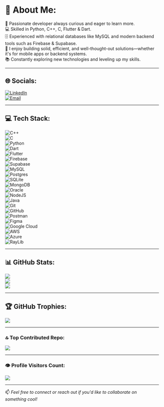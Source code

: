 # 💫 About Me:
🚀 Passionate developer always curious and eager to learn more.  
💻 Skilled in Python, C++, C, Flutter & Dart.  
🗄️ Experienced with relational databases like MySQL and modern backend tools such as Firebase & Supabase.  
🔧 I enjoy building solid, efficient, and well-thought-out solutions—whether it's for mobile apps or backend systems.  
📚 Constantly exploring new technologies and leveling up my skills.

---

## 🌐 Socials:
[![LinkedIn](https://img.shields.io/badge/LinkedIn-%230077B5.svg?logo=linkedin&logoColor=white)](https://www.linkedin.com/in/njutapmvoui-idriss-rayan-37477a28a/)  
[![Email](https://img.shields.io/badge/Email-D14836?logo=gmail&logoColor=white)](mailto:rayanidriss27@gmail.com)

---

## 💻 Tech Stack:
![C++](https://img.shields.io/badge/c++-%2300599C.svg?style=for-the-badge&logo=c%2B%2B&logoColor=white)  
![C](https://img.shields.io/badge/c-%2300599C.svg?style=for-the-badge&logo=c&logoColor=white)  
![Python](https://img.shields.io/badge/python-3670A0?style=for-the-badge&logo=python&logoColor=ffdd54)  
![Dart](https://img.shields.io/badge/dart-%230175C2.svg?style=for-the-badge&logo=dart&logoColor=white)  
![Flutter](https://img.shields.io/badge/Flutter-%2302569B.svg?style=for-the-badge&logo=Flutter&logoColor=white)  
![Firebase](https://img.shields.io/badge/firebase-%23039BE5.svg?style=for-the-badge&logo=firebase)  
![Supabase](https://img.shields.io/badge/Supabase-3ECF8E?style=for-the-badge&logo=supabase&logoColor=white)  
![MySQL](https://img.shields.io/badge/mysql-4479A1.svg?style=for-the-badge&logo=mysql&logoColor=white)  
![Postgres](https://img.shields.io/badge/postgres-%23316192.svg?style=for-the-badge&logo=postgresql&logoColor=white)  
![SQLite](https://img.shields.io/badge/sqlite-%2307405e.svg?style=for-the-badge&logo=sqlite&logoColor=white)  
![MongoDB](https://img.shields.io/badge/MongoDB-%234ea94b.svg?style=for-the-badge&logo=mongodb&logoColor=white)  
![Oracle](https://img.shields.io/badge/Oracle-F80000?style=for-the-badge&logo=oracle&logoColor=white)  
![NodeJS](https://img.shields.io/badge/node.js-6DA55F?style=for-the-badge&logo=node.js&logoColor=white)  
![Java](https://img.shields.io/badge/java-%23ED8B00.svg?style=for-the-badge&logo=openjdk&logoColor=white)  
![Git](https://img.shields.io/badge/git-%23F05033.svg?style=for-the-badge&logo=git&logoColor=white)  
![GitHub](https://img.shields.io/badge/github-%23121011.svg?style=for-the-badge&logo=github&logoColor=white)  
![Postman](https://img.shields.io/badge/Postman-FF6C37?style=for-the-badge&logo=postman&logoColor=white)  
![Figma](https://img.shields.io/badge/figma-%23F24E1E.svg?style=for-the-badge&logo=figma&logoColor=white)  
![Google Cloud](https://img.shields.io/badge/GoogleCloud-%234285F4.svg?style=for-the-badge&logo=google-cloud&logoColor=white)  
![AWS](https://img.shields.io/badge/AWS-%23FF9900.svg?style=for-the-badge&logo=amazon-aws&logoColor=white)  
![Azure](https://img.shields.io/badge/azure-%230072C6.svg?style=for-the-badge&logo=microsoftazure&logoColor=white)  
![RayLib](https://img.shields.io/badge/RAYLIB-FFFFFF?style=for-the-badge&logo=raylib&logoColor=black)

---

## 📊 GitHub Stats:
![](https://github-readme-stats.vercel.app/api?username=Idriss-rayan&theme=dark&hide_border=false&include_all_commits=true&count_private=true)<br/>
![](https://nirzak-streak-stats.vercel.app/?user=Idriss-rayan&theme=dark&hide_border=false)<br/>
![](https://github-readme-stats.vercel.app/api/top-langs/?username=Idriss-rayan&theme=dark&hide_border=false&include_all_commits=true&count_private=true&layout=compact)

---

## 🏆 GitHub Trophies:
![](https://github-profile-trophy.vercel.app/?username=Idriss-rayan&theme=radical&no-frame=false&no-bg=true&margin-w=4)

---

### 🔝 Top Contributed Repo:
![](https://github-contributor-stats.vercel.app/api?username=Idriss-rayan&limit=5&theme=default&combine_all_yearly_contributions=true)

---

### 👁️ Profile Visitors Count:
[![](https://komarev.com/ghpvc/?username=Idriss-rayan&label=Profile+Views&color=00FFFF&style=flat)](https://github.com/Idriss-rayan)

---

📫 *Feel free to connect or reach out if you'd like to collaborate on something cool!*
